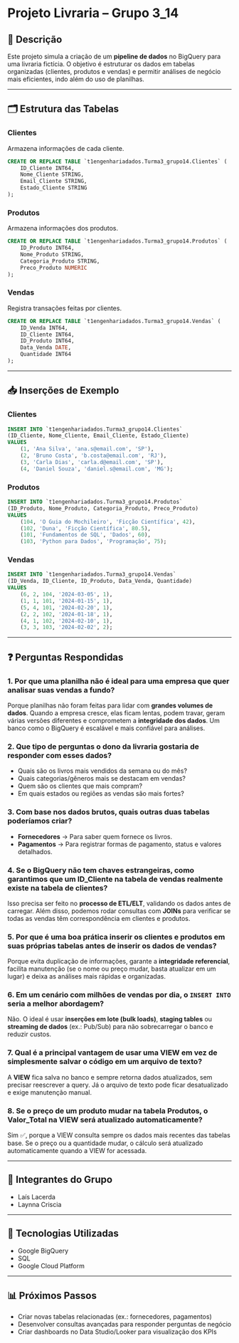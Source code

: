 # Projeto Livraria – Grupo 3\_14

## 📌 Descrição

Este projeto simula a criação de um **pipeline de dados** no BigQuery para uma livraria fictícia. O objetivo é estruturar os dados em tabelas organizadas (clientes, produtos e vendas) e permitir análises de negócio mais eficientes, indo além do uso de planilhas.

---

## 🗂️ Estrutura das Tabelas

### **Clientes**

Armazena informações de cada cliente.

```sql
CREATE OR REPLACE TABLE `t1engenhariadados.Turma3_grupo14.Clientes` (
    ID_Cliente INT64,
    Nome_Cliente STRING,
    Email_Cliente STRING,
    Estado_Cliente STRING
);
```

### **Produtos**

Armazena informações dos produtos.

```sql
CREATE OR REPLACE TABLE `t1engenhariadados.Turma3_grupo14.Produtos` (
    ID_Produto INT64,
    Nome_Produto STRING,
    Categoria_Produto STRING,
    Preco_Produto NUMERIC
);
```

### **Vendas**

Registra transações feitas por clientes.

```sql
CREATE OR REPLACE TABLE `t1engenhariadados.Turma3_grupo14.Vendas` (
    ID_Venda INT64,
    ID_Cliente INT64,
    ID_Produto INT64,
    Data_Venda DATE,
    Quantidade INT64
);
```

---

## 📥 Inserções de Exemplo

### **Clientes**

```sql
INSERT INTO `t1engenhariadados.Turma3_grupo14.Clientes`
(ID_Cliente, Nome_Cliente, Email_Cliente, Estado_Cliente)
VALUES
    (1, 'Ana Silva', 'ana.s@email.com', 'SP'),
    (2, 'Bruno Costa', 'b.costa@email.com', 'RJ'),
    (3, 'Carla Dias', 'carla.d@email.com', 'SP'),
    (4, 'Daniel Souza', 'daniel.s@email.com', 'MG');
```

### **Produtos**

```sql
INSERT INTO `t1engenhariadados.Turma3_grupo14.Produtos`
(ID_Produto, Nome_Produto, Categoria_Produto, Preco_Produto)
VALUES
    (104, 'O Guia do Mochileiro', 'Ficção Científica', 42),
    (102, 'Duna', 'Ficção Científica', 80.5),
    (101, 'Fundamentos de SQL', 'Dados', 60),
    (103, 'Python para Dados', 'Programação', 75);
```

### **Vendas**

```sql
INSERT INTO `t1engenhariadados.Turma3_grupo14.Vendas`
(ID_Venda, ID_Cliente, ID_Produto, Data_Venda, Quantidade)
VALUES
    (6, 2, 104, '2024-03-05', 1),
    (1, 1, 101, '2024-01-15', 1),
    (5, 4, 101, '2024-02-20', 1),
    (2, 2, 102, '2024-01-18', 1),
    (4, 1, 102, '2024-02-10', 1),
    (3, 3, 103, '2024-02-02', 2);
```

---

## ❓ Perguntas Respondidas

### 1. Por que uma planilha não é ideal para uma empresa que quer analisar suas vendas a fundo?

Porque planilhas não foram feitas para lidar com **grandes volumes de dados**. Quando a empresa cresce, elas ficam lentas, podem travar, geram várias versões diferentes e comprometem a **integridade dos dados**. Um banco como o BigQuery é escalável e mais confiável para análises.

### 2. Que tipo de perguntas o dono da livraria gostaria de responder com esses dados?

* Quais são os livros mais vendidos da semana ou do mês?
* Quais categorias/gêneros mais se destacam em vendas?
* Quem são os clientes que mais compram?
* Em quais estados ou regiões as vendas são mais fortes?

### 3. Com base nos dados brutos, quais outras duas tabelas poderíamos criar?

* **Fornecedores** → Para saber quem fornece os livros.
* **Pagamentos** → Para registrar formas de pagamento, status e valores detalhados.

### 4. Se o BigQuery não tem chaves estrangeiras, como garantimos que um ID\_Cliente na tabela de vendas realmente existe na tabela de clientes?

Isso precisa ser feito no **processo de ETL/ELT**, validando os dados antes de carregar. Além disso, podemos rodar consultas com **JOINs** para verificar se todas as vendas têm correspondência em clientes e produtos.

### 5. Por que é uma boa prática inserir os clientes e produtos em suas próprias tabelas antes de inserir os dados de vendas?

Porque evita duplicação de informações, garante a **integridade referencial**, facilita manutenção (se o nome ou preço mudar, basta atualizar em um lugar) e deixa as análises mais rápidas e organizadas.

### 6. Em um cenário com milhões de vendas por dia, o `INSERT INTO` seria a melhor abordagem?

Não. O ideal é usar **inserções em lote (bulk loads)**, **staging tables** ou **streaming de dados** (ex.: Pub/Sub) para não sobrecarregar o banco e reduzir custos.

### 7. Qual é a principal vantagem de usar uma VIEW em vez de simplesmente salvar o código em um arquivo de texto?

A **VIEW** fica salva no banco e sempre retorna dados atualizados, sem precisar reescrever a query. Já o arquivo de texto pode ficar desatualizado e exige manutenção manual.

### 8. Se o preço de um produto mudar na tabela Produtos, o Valor\_Total na VIEW será atualizado automaticamente?

Sim ✅, porque a VIEW consulta sempre os dados mais recentes das tabelas base. Se o preço ou a quantidade mudar, o cálculo será atualizado automaticamente quando a VIEW for acessada.

---

## 👥 Integrantes do Grupo

* Laís Lacerda
* Laynna Criscia

---

## 🚀 Tecnologias Utilizadas

* Google BigQuery
* SQL
* Google Cloud Platform

---

## 📊 Próximos Passos

* Criar novas tabelas relacionadas (ex.: fornecedores, pagamentos)
* Desenvolver consultas avançadas para responder perguntas de negócio
* Criar dashboards no Data Studio/Looker para visualização dos KPIs
